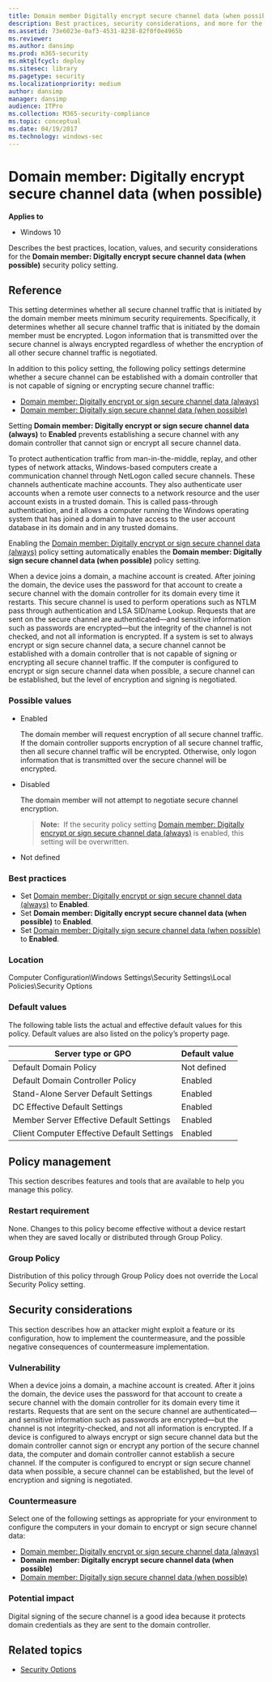 ```yaml
---
title: Domain member Digitally encrypt secure channel data (when possible) (Windows 10)
description: Best practices, security considerations, and more for the security policy setting, Domain member Digitally encrypt secure channel data (when possible).
ms.assetid: 73e6023e-0af3-4531-8238-82f0f0e4965b
ms.reviewer: 
ms.author: dansimp
ms.prod: m365-security
ms.mktglfcycl: deploy
ms.sitesec: library
ms.pagetype: security
ms.localizationpriority: medium
author: dansimp
manager: dansimp
audience: ITPro
ms.collection: M365-security-compliance
ms.topic: conceptual
ms.date: 04/19/2017
ms.technology: windows-sec
---
```


# Domain member: Digitally encrypt secure channel data (when possible)

**Applies to**
-   Windows 10

Describes the best practices, location, values, and security considerations for the **Domain member: Digitally encrypt secure channel data (when possible)** security policy setting.

## Reference

This setting determines whether all secure channel traffic that is initiated by the domain member meets minimum security requirements. Specifically, it determines whether all secure channel traffic that is initiated by the domain member must be encrypted. Logon information that is transmitted over 
the secure channel is always encrypted regardless of whether the encryption of all other secure channel traffic is negotiated.

In addition to this policy setting, the following policy settings determine whether a secure channel can be established with a domain controller that is not capable of signing or encrypting secure channel traffic:

-   [Domain member: Digitally encrypt or sign secure channel data (always)](domain-member-digitally-encrypt-or-sign-secure-channel-data-always.md)
-   [Domain member: Digitally sign secure channel data (when possible)](domain-member-digitally-sign-secure-channel-data-when-possible.md)

Setting **Domain member: Digitally encrypt or sign secure channel data (always)** to **Enabled** prevents establishing a secure channel with any domain controller that cannot sign or encrypt all secure channel data.

To protect authentication traffic from man-in-the-middle, replay, and other types of network attacks, Windows-based computers create a communication channel through NetLogon called secure channels. These channels authenticate machine accounts. They also authenticate user accounts when a remote user connects to a network resource and the user account exists in a trusted domain. This is called pass-through authentication, and it allows a computer running the Windows operating system that has joined a domain to have access to the user account database in its domain and in any trusted domains.

Enabling the [Domain member: Digitally encrypt or sign secure channel data (always)](domain-member-digitally-encrypt-or-sign-secure-channel-data-always.md) policy setting automatically enables the **Domain member: Digitally sign secure channel data (when possible)** policy setting.

When a device joins a domain, a machine account is created. After joining the domain, the device uses the password for that account to create a secure channel with the domain controller for its domain every time it restarts. This secure channel is used to perform operations such as NTLM pass through authentication and LSA SID/name Lookup. Requests that are sent on the secure channel are authenticated—and sensitive information such as passwords are encrypted—but the integrity of the channel is not checked, and not all information is encrypted. If a system is set to always encrypt or sign secure channel data, a secure channel cannot be established with a domain controller that is not capable of signing or encrypting all secure channel traffic. If the computer is configured to encrypt or sign secure channel data when possible, a secure channel can be established, but the level of encryption and signing is negotiated.

### Possible values

-   Enabled

    The domain member will request encryption of all secure channel traffic. If the domain controller supports encryption of all secure channel traffic, then all secure channel traffic will be encrypted. Otherwise, only logon information that is transmitted over the secure channel will be encrypted.

-   Disabled

    The domain member will not attempt to negotiate secure channel encryption.

    >**Note:**  If the security policy setting [Domain member: Digitally encrypt or sign secure channel data (always)](domain-member-digitally-encrypt-or-sign-secure-channel-data-always.md) is enabled, this setting will be overwritten.
     
-   Not defined

### Best practices

-   Set [Domain member: Digitally encrypt or sign secure channel data (always)](domain-member-digitally-encrypt-or-sign-secure-channel-data-always.md) to **Enabled**.
-   Set **Domain member: Digitally encrypt secure channel data (when possible)** to **Enabled**.
-   Set [Domain member: Digitally sign secure channel data (when possible)](domain-member-digitally-sign-secure-channel-data-when-possible.md) to **Enabled**.

### Location

Computer Configuration\\Windows Settings\\Security Settings\\Local Policies\\Security Options

### Default values

The following table lists the actual and effective default values for this policy. Default values are also listed on the policy’s property page.

| Server type or GPO | Default value |
| - | - |
| Default Domain Policy | Not defined|
| Default Domain Controller Policy | Enabled| 
| Stand-Alone Server Default Settings | Enabled| 
| DC Effective Default Settings | Enabled| 
| Member Server Effective Default Settings| Enabled| 
| Client Computer Effective Default Settings | Enabled| 
 
## Policy management

This section describes features and tools that are available to help you manage this policy.

### Restart requirement

None. Changes to this policy become effective without a device restart when they are saved locally or distributed through Group Policy.

### Group Policy

Distribution of this policy through Group Policy does not override the Local Security Policy setting.

## Security considerations

This section describes how an attacker might exploit a feature or its configuration, how to implement the countermeasure, and the possible negative consequences of countermeasure implementation.

### Vulnerability

When a device joins a domain, a machine account is created. After it joins the domain, the device uses the password for that account to create a secure channel with the domain controller for its domain every time it restarts. Requests that are sent on the secure channel are authenticated—and sensitive information such as passwords are encrypted—but the channel is not integrity-checked, and not all information is encrypted. If a device is configured to always encrypt or sign secure channel data but the domain controller cannot sign or encrypt any portion of the secure channel data, the computer and domain controller cannot establish a secure channel. If the computer is configured to encrypt or sign secure channel data when possible, a secure channel can be established, but the level of encryption and signing is negotiated.

### Countermeasure

Select one of the following settings as appropriate for your environment to configure the computers in your domain to encrypt or sign secure channel data:

-   [Domain member: Digitally encrypt or sign secure channel data (always)](domain-member-digitally-encrypt-or-sign-secure-channel-data-always.md)
-   **Domain member: Digitally encrypt secure channel data (when possible)**
-   [Domain member: Digitally sign secure channel data (when possible)](domain-member-digitally-sign-secure-channel-data-when-possible.md)

### Potential impact

Digital signing of the secure channel is a good idea because it protects domain credentials as they are sent to the domain controller.

## Related topics

- [Security Options](security-options.md)
